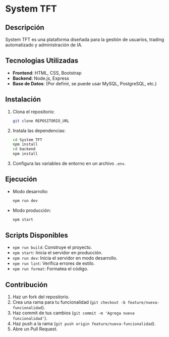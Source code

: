 # System TFT

## Descripción
System TFT es una plataforma diseñada para la gestión de usuarios, trading automatizado y administración de IA.

## Tecnologías Utilizadas
- **Frontend**: HTML, CSS, Bootstrap
- **Backend**: Node.js, Express
- **Base de Datos**: (Por definir, se puede usar MySQL, PostgreSQL, etc.)

## Instalación
1. Clona el repositorio:
   ```bash
   git clone REPOSITORIO_URL
   ```
2. Instala las dependencias:
   ```bash
   cd System TFT
   npm install
   cd backend
   npm install
   ```
3. Configura las variables de entorno en un archivo `.env`.

## Ejecución
- Modo desarrollo:
  ```bash
  npm run dev
  ```
- Modo producción:
  ```bash
  npm start
  ```

## Scripts Disponibles
- `npm run build`: Construye el proyecto.
- `npm start`: Inicia el servidor en producción.
- `npm run dev`: Inicia el servidor en modo desarrollo.
- `npm run lint`: Verifica errores de estilo.
- `npm run format`: Formatea el código.

## Contribución
1. Haz un fork del repositorio.
2. Crea una rama para tu funcionalidad (`git checkout -b feature/nueva-funcionalidad`).
3. Haz commit de tus cambios (`git commit -m 'Agrega nueva funcionalidad'`).
4. Haz push a la rama (`git push origin feature/nueva-funcionalidad`).
5. Abre un Pull Request.
